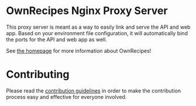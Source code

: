 # OwnRecipes Nginx Proxy Server

This proxy server is meant as a way to easily link and serve the API and web app. Based on your environment file configuration, it will automatically bind the ports for the API and web app as well.

See [the homepage](https://github.com/OwnRecipes/OwnRecipes) for more information about OwnRecipes!

# Contributing
Please read the [contribution guidelines](https://github.com/OwnRecipes/OwnRecipes-nginx/blob/master/CONTRIBUTING.md) in order to make the contribution process easy and effective for everyone involved.

